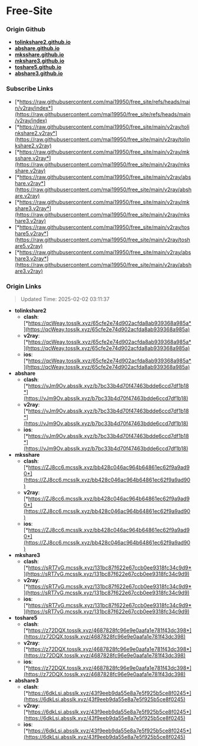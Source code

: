 # Free-Site

### Origin Github

- [**tolinkshare2.github.io**](https://github.com/tolinkshare2/tolinkshare2.github.io)
- [**abshare.github.io**](https://github.com/abshare/abshare.github.io)
- [**mksshare.github.io**](https://github.com/mksshare/mksshare.github.io)
- [**mkshare3.github.io**](https://github.com/mkshare3/mkshare3.github.io)
- [**toshare5.github.io**](https://github.com/toshare5/toshare5.github.io)
- [**abshare3.github.io**](https://github.com/abshare3/abshare3.github.io)

### Subscribe Links

- [*https://raw.githubusercontent.com/mai19950/free_site/refs/heads/main/v2ray/index*](https://raw.githubusercontent.com/mai19950/free_site/refs/heads/main/v2ray/index)
- [*https://raw.githubusercontent.com/mai19950/free_site/main/v2ray/tolinkshare2.v2ray*](https://raw.githubusercontent.com/mai19950/free_site/main/v2ray/tolinkshare2.v2ray)
- [*https://raw.githubusercontent.com/mai19950/free_site/main/v2ray/mksshare.v2ray*](https://raw.githubusercontent.com/mai19950/free_site/main/v2ray/mksshare.v2ray)
- [*https://raw.githubusercontent.com/mai19950/free_site/main/v2ray/abshare.v2ray*](https://raw.githubusercontent.com/mai19950/free_site/main/v2ray/abshare.v2ray)
- [*https://raw.githubusercontent.com/mai19950/free_site/main/v2ray/mkshare3.v2ray*](https://raw.githubusercontent.com/mai19950/free_site/main/v2ray/mkshare3.v2ray)
- [*https://raw.githubusercontent.com/mai19950/free_site/main/v2ray/toshare5.v2ray*](https://raw.githubusercontent.com/mai19950/free_site/main/v2ray/toshare5.v2ray)
- [*https://raw.githubusercontent.com/mai19950/free_site/main/v2ray/abshare3.v2ray*](https://raw.githubusercontent.com/mai19950/free_site/main/v2ray/abshare3.v2ray)

### Origin Links

> Updated Time: 2025-02-02 03:11:37

- **tolinkshare2**
  - **clash**: [*https://qcWeay.tosslk.xyz/65cfe2e74d902acfda8ab939368a985a*](https://qcWeay.tosslk.xyz/65cfe2e74d902acfda8ab939368a985a)
  - **v2ray**: [*https://qcWeay.tosslk.xyz/65cfe2e74d902acfda8ab939368a985a*](https://qcWeay.tosslk.xyz/65cfe2e74d902acfda8ab939368a985a)
  - **ios**: [*https://qcWeay.tosslk.xyz/65cfe2e74d902acfda8ab939368a985a*](https://qcWeay.tosslk.xyz/65cfe2e74d902acfda8ab939368a985a)
- **abshare**
  - **clash**: [*https://vJm9Ov.absslk.xyz/b7bc33b4d70f47463bdde6ccd7df1b18*](https://vJm9Ov.absslk.xyz/b7bc33b4d70f47463bdde6ccd7df1b18)
  - **v2ray**: [*https://vJm9Ov.absslk.xyz/b7bc33b4d70f47463bdde6ccd7df1b18*](https://vJm9Ov.absslk.xyz/b7bc33b4d70f47463bdde6ccd7df1b18)
  - **ios**: [*https://vJm9Ov.absslk.xyz/b7bc33b4d70f47463bdde6ccd7df1b18*](https://vJm9Ov.absslk.xyz/b7bc33b4d70f47463bdde6ccd7df1b18)
- **mksshare**
  - **clash**: [*https://ZJ8cc6.mcsslk.xyz/bb428c046ac964b64861ec62f9a9ad90*](https://ZJ8cc6.mcsslk.xyz/bb428c046ac964b64861ec62f9a9ad90)
  - **v2ray**: [*https://ZJ8cc6.mcsslk.xyz/bb428c046ac964b64861ec62f9a9ad90*](https://ZJ8cc6.mcsslk.xyz/bb428c046ac964b64861ec62f9a9ad90)
  - **ios**: [*https://ZJ8cc6.mcsslk.xyz/bb428c046ac964b64861ec62f9a9ad90*](https://ZJ8cc6.mcsslk.xyz/bb428c046ac964b64861ec62f9a9ad90)
- **mkshare3**
  - **clash**: [*https://sRT7vG.mcsslk.xyz/131bc87f622e67ccb0ee9318fc34c9d9*](https://sRT7vG.mcsslk.xyz/131bc87f622e67ccb0ee9318fc34c9d9)
  - **v2ray**: [*https://sRT7vG.mcsslk.xyz/131bc87f622e67ccb0ee9318fc34c9d9*](https://sRT7vG.mcsslk.xyz/131bc87f622e67ccb0ee9318fc34c9d9)
  - **ios**: [*https://sRT7vG.mcsslk.xyz/131bc87f622e67ccb0ee9318fc34c9d9*](https://sRT7vG.mcsslk.xyz/131bc87f622e67ccb0ee9318fc34c9d9)
- **toshare5**
  - **clash**: [*https://z72DQX.tosslk.xyz/4687828fc96e9e0aafa1e781f43dc398*](https://z72DQX.tosslk.xyz/4687828fc96e9e0aafa1e781f43dc398)
  - **v2ray**: [*https://z72DQX.tosslk.xyz/4687828fc96e9e0aafa1e781f43dc398*](https://z72DQX.tosslk.xyz/4687828fc96e9e0aafa1e781f43dc398)
  - **ios**: [*https://z72DQX.tosslk.xyz/4687828fc96e9e0aafa1e781f43dc398*](https://z72DQX.tosslk.xyz/4687828fc96e9e0aafa1e781f43dc398)
- **abshare3**
  - **clash**: [*https://6dkLsi.absslk.xyz/43f9eeb9da55e8a7e5f925b5ce8f0245*](https://6dkLsi.absslk.xyz/43f9eeb9da55e8a7e5f925b5ce8f0245)
  - **v2ray**: [*https://6dkLsi.absslk.xyz/43f9eeb9da55e8a7e5f925b5ce8f0245*](https://6dkLsi.absslk.xyz/43f9eeb9da55e8a7e5f925b5ce8f0245)
  - **ios**: [*https://6dkLsi.absslk.xyz/43f9eeb9da55e8a7e5f925b5ce8f0245*](https://6dkLsi.absslk.xyz/43f9eeb9da55e8a7e5f925b5ce8f0245)
